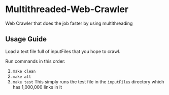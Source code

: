 # Multithreaded-Web-Crawler
Web Crawler that does the job faster by using multithreading

## Usage Guide
Load a text file full of inputFiles that you hope to crawl.

Run commands in this order:
1. ```make clean```
2. ```make all```
3. ```make test```
   This simply runs the test file in the ```inputFiles``` directory which has 1,000,000 links in it